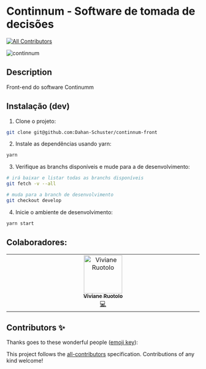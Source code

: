 # Continnum - Software de tomada de decisões
<!-- ALL-CONTRIBUTORS-BADGE:START - Do not remove or modify this section -->
[![All Contributors](https://img.shields.io/badge/all_contributors-1-orange.svg?style=flat-square)](#contributors-)
<!-- ALL-CONTRIBUTORS-BADGE:END -->
![continnum](https://img.shields.io/github/languages/top/dahan-schuster/continnum-front)

## Description

Front-end do software Continumm

## Instalação (dev)

1. Clone o projeto:

```sh
git clone git@github.com:Dahan-Schuster/continnum-front
```

2. Instale as dependências usando yarn:

```sh
yarn
```

3. Verifique as branchs disponíveis e mude para a de desenvolvimento:

```sh
# irá baixar e listar todas as branchs disponíveis
git fetch -v --all

# muda para a branch de desenvolvimento
git checkout develop
```

4. Inicie o ambiente de desenvolvimento:

```sh
yarn start
```

## Colaboradores:

<!-- ALL-CONTRIBUTORS-LIST:START - Do not remove or modify this section -->
<!-- prettier-ignore-start -->
<!-- markdownlint-disable -->
<table>
  <tbody>
    <tr>
      <td align="center" valign="top" width="14.28%"><a href="https://github.com/viviane-ruotolo"><img src="https://avatars.githubusercontent.com/u/62677489?v=4?s=100" width="100px;" alt="Viviane Ruotolo"/><br /><sub><b>Viviane Ruotolo</b></sub></a><br /><a href="https://github.com/Dahan-Schuster/continnum-front/commits?author=viviane-ruotolo" title="Code">💻</a></td>
    </tr>
  </tbody>
</table>

<!-- markdownlint-restore -->
<!-- prettier-ignore-end -->

<!-- ALL-CONTRIBUTORS-LIST:END -->

## Contributors ✨

Thanks goes to these wonderful people ([emoji key](https://allcontributors.org/docs/en/emoji-key)):

<!-- ALL-CONTRIBUTORS-LIST:START - Do not remove or modify this section -->
<!-- prettier-ignore-start -->
<!-- markdownlint-disable -->
<!-- markdownlint-restore -->
<!-- prettier-ignore-end -->
<!-- ALL-CONTRIBUTORS-LIST:END -->

This project follows the [all-contributors](https://github.com/all-contributors/all-contributors) specification. Contributions of any kind welcome!